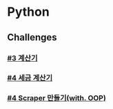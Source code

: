 # Python

## Challenges

### [#3 계산기](./challenges/#3/)

### [#4 세금 계산기](./challenges/#4/)

### [#4 Scraper 만들기(with. OOP)](./challenges/#6/)
